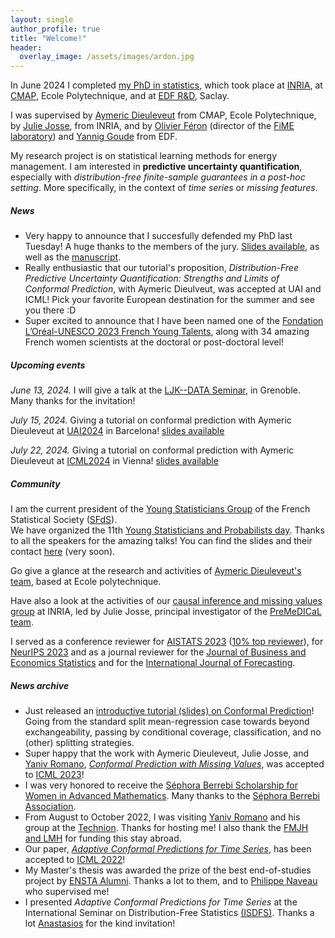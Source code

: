 ```yaml
---
layout: single
author_profile: true
title: "Welcome!"
header:
  overlay_image: /assets/images/ardon.jpg
---
```


In June 2024 I completed [my PhD in statistics](http://mzaffran.github.io/assets/files/Zaffran_PhD_Manuscript.pdf), which took place at [INRIA](https://www.inria.fr/en), at [CMAP](https://portail.polytechnique.edu/cmap/en), Ecole Polytechnique, and at [EDF R&D](https://www.edf.fr/en/the-edf-group/who-we-are/activities/research-and-development), Saclay.

I was supervised by [Aymeric Dieuleveut](http://www.cmap.polytechnique.fr/~aymeric.dieuleveut/) from CMAP, Ecole Polytechnique, by [Julie Josse](http://juliejosse.com/), from INRIA, and by [Olivier Féron](https://www.fime-lab.org/en/feron-olivier/) (director of the [FiME laboratory](https://www.fime-lab.org/en/home/)) and [Yannig Goude](https://www.imo.universite-paris-saclay.fr/~goude/about.html) from EDF.

My research project is on statistical learning methods for energy management. I am interested in **predictive uncertainty quantification**, especially with *distribution-free finite-sample guarantees in a post-hoc setting*. More specifically, in the context of *time series* or *missing features*.

##### News

- Very happy to announce that I succesfully defended my PhD last Tuesday! A huge thanks to the members of the jury. [Slides available](http://mzaffran.github.io/assets/files/Talks/Zaffran_PhD_defense_handout.pdf), as well as the [manuscript](http://mzaffran.github.io/assets/files/Zaffran_PhD_Manuscript.pdf).
- Really enthusiastic that our tutorial's proposition, *Distribution-Free Predictive Uncertainty Quantification: Strengths and Limits of Conformal Prediction*, with Aymeric Dieulveut, was accepted at UAI and ICML! Pick your favorite European destination for the summer and see you there :D
- Super excited to announce that I have been named one of the [Fondation L’Oréal-UNESCO 2023 French Young Talents](https://www.fondationloreal.com/sites/default/files/2023-10/dpfrance_fwis2023-web.pdf), along with 34 amazing French women scientists at the doctoral or post-doctoral level!

##### Upcoming events

*June 13, 2024.* I will give a talk at the [LJK--DATA Seminar](https://www-ljk.imag.fr/spip.php?article23), in Grenoble. Many thanks for the invitation!  

*July 15, 2024.* Giving a tutorial on conformal prediction with Aymeric Dieuleveut at [UAI2024](https://www.auai.org/uai2024/) in Barcelona! [slides available](http://mzaffran.github.io/assets/files/Talks/Tutorial-dist-free-pred-uncertainty-UAI.pdf)  

*July 22, 2024.* Giving a tutorial on conformal prediction with Aymeric Dieuleveut at [ICML2024](https://icml.cc/virtual/2024/calendar) in Vienna! [slides available](http://mzaffran.github.io/assets/files/Talks/Tutorial-dist-free-pred-uncertainty-ICML.pdf)  


##### Community

I am the current president of the [Young Statisticians Group](https://www.sfds.asso.fr/en/jeunes_statisticiens/468-les_jeunes_statisticiens/) of the French Statistical Society ([SFdS](https://www.sfds.asso.fr/)).  
We have organized the 11th [Young Statisticians and Probabilists day](https://www.sfds.asso.fr/en/jeunes_statisticiens/manifestations/journees_ysp/564-accueil_ysp/). Thanks to all the speakers for the amazing talks! You can find the slides and their contact [here](https://www.sfds.asso.fr/fr/jeunes_statisticiens/manifestations/journees_ysp/564-accueil_ysp/) (very soon).

Go give a glance at the research and activities of [Aymeric Dieuleveut's team](https://adieuleveutteam.github.io/), based at Ecole polytechnique.

Have also a look at the activities of our [causal inference and missing values group](https://misscausal.gitlabpages.inria.fr/misscausal.gitlab.io/index.html) at INRIA, led by Julie Josse, principal investigator of the [PreMeDICaL team](https://team.inria.fr/premedical/).

I served as a conference reviewer for [AISTATS 2023](https://www.google.com/search?client=firefox-b-d&q=aistats+2023) ([10% top reviewer](http://aistats.org/aistats2023/reviewers.html)), for [NeurIPS 2023](https://nips.cc/) and as a journal reviewer for the [Journal of Business and Economics Statistics](https://www.tandfonline.com/journals/ubes20) and for the [International Journal of Forecasting](https://www.sciencedirect.com/journal/international-journal-of-forecasting).

##### News archive

- Just released an [introductive tutorial (slides) on Conformal Prediction](https://conformalpredictionintro.github.io/)! Going from the standard split mean-regression case towards beyond exchangeability, passing by conditional coverage, classification, and no (other) splitting strategies.
- Super happy that the work with Aymeric Dieuleveut, Julie Josse, and [Yaniv Romano](https://sites.google.com/view/yaniv-romano/), [*Conformal Prediction with Missing Values*](https://arxiv.org/abs/2306.02732), was accepted to [ICML 2023](https://icml.cc/Conferences/2023/)!
- I was very honored to receive the [Séphora Berrebi Scholarship for Women in Advanced Mathematics](https://www.sephoraberrebi.ai/). Many thanks to the [Séphora Berrebi Association](https://www.sephoraberrebi.org/).
- From August to October 2022, I was visiting [Yaniv Romano](https://sites.google.com/view/yaniv-romano/) and his group at the [Technion](https://www.technion.ac.il/en/home-2/). Thanks for hosting me! I also thank the [FMJH and LMH](https://www.fondation-hadamard.fr/en/fmjh-supports/research/junior-scientific-visibility/) for funding this stay abroad.
- Our paper, [*Adaptive Conformal Predictions for Time Series*](https://arxiv.org/abs/2202.07282), has been accepted to [ICML 2022](https://icml.cc/Conferences/2022/)!
- My Master's thesis was awarded the prize of the best end-of-studies project by [ENSTA Alumni](https://www.ensta.org/fr/). Thanks a lot to them, and to [Philippe Naveau](https://www.lsce.ipsl.fr/Phocea/Pisp/visu.php?id=44&uid=naveau) who supervised me!
- I presented *Adaptive Conformal Predictions for Time Series* at the International Seminar on Distribution-Free Statistics [(ISDFS)](https://sites.google.com/view/isdfs/home). Thanks a lot [Anastasios](https://people.eecs.berkeley.edu/~angelopoulos/) for the kind invitation!
